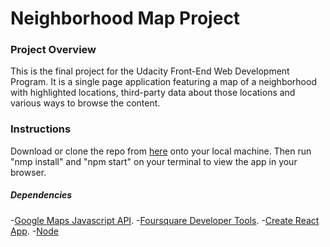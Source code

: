 # Neighborhood Map Project

### Project Overview

This is the final project for the Udacity Front-End Web Development Program.
It is a single page application featuring a map of a neighborhood with highlighted locations, third-party data about those locations and various ways to browse the content.

### Instructions

Download or clone the repo from [here](https://github.com/mercandenizci/ortakoymap) onto your local machine. Then run "nmp install" and "npm start" on your terminal to view the app in your browser.

##### Dependencies

-[Google Maps Javascript API](https://developers.google.com/maps/documentation/). 
-[Foursquare Developer Tools](https://developer.foursquare.com/).
-[Create React App](https://github.com/facebook/create-react-app).
-[Node](https://www.npmjs.com/package/foursquare-venue-lat-lng) 